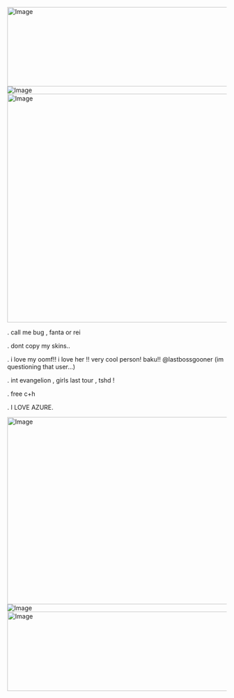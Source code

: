 <img width="1280" height="182" alt="Image" src="https://github.com/user-attachments/assets/996c22b0-dec1-4a9b-91df-422c240ee144"
 />![Image](https://github.com/user-attachments/assets/c2d8159d-6054-4120-bb70-17a2bea093ff)
 <img width="2048" height="524" alt="Image" src="https://github.com/user-attachments/assets/56215285-6f99-4457-8f50-3116ca3916c0" />

 . call me bug , fanta or rei
 
 . dont copy my skins.. 
 
 . i love my oomf!! i love her !! very cool person! baku!! @lastbossgooner (im questioning that user...)
 
 . int evangelion , girls last tour , tshd !
 
 . free c+h

 . I LOVE AZURE.
 
<img width="1500" height="429" alt="Image" src="https://github.com/user-attachments/assets/f4c4fb6c-da7c-4e0e-8636-c79de8dd38e8" /> ![Image](https://github.com/user-attachments/assets/beb569e7-6836-461f-b02b-5ca768e37d86)
<img width="1280" height="182" alt="Image" src="https://github.com/user-attachments/assets/996c22b0-dec1-4a9b-91df-422c240ee144" />
